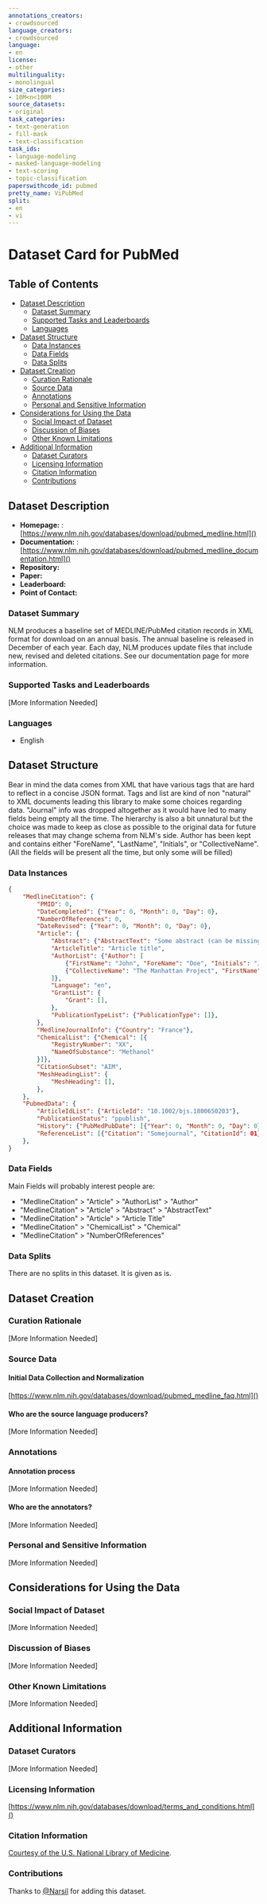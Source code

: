 ```yaml
---
annotations_creators:
- crowdsourced
language_creators:
- crowdsourced
language:
- en
license:
- other
multilinguality:
- monolingual
size_categories:
- 10M<n<100M
source_datasets:
- original
task_categories:
- text-generation
- fill-mask
- text-classification
task_ids:
- language-modeling
- masked-language-modeling
- text-scoring
- topic-classification
paperswithcode_id: pubmed
pretty_name: ViPubMed
split:
- en
- vi
---
```

# Dataset Card for PubMed
## Table of Contents
- [Dataset Description](#dataset-description)
  - [Dataset Summary](#dataset-summary)
  - [Supported Tasks and Leaderboards](#supported-tasks-and-leaderboards)
  - [Languages](#languages)
- [Dataset Structure](#dataset-structure)
  - [Data Instances](#data-instances)
  - [Data Fields](#data-fields)
  - [Data Splits](#data-splits)
- [Dataset Creation](#dataset-creation)
  - [Curation Rationale](#curation-rationale)
  - [Source Data](#source-data)
  - [Annotations](#annotations)
  - [Personal and Sensitive Information](#personal-and-sensitive-information)
- [Considerations for Using the Data](#considerations-for-using-the-data)
  - [Social Impact of Dataset](#social-impact-of-dataset)
  - [Discussion of Biases](#discussion-of-biases)
  - [Other Known Limitations](#other-known-limitations)
- [Additional Information](#additional-information)
  - [Dataset Curators](#dataset-curators)
  - [Licensing Information](#licensing-information)
  - [Citation Information](#citation-information)
  - [Contributions](#contributions)
## Dataset Description
- **Homepage:** : [https://www.nlm.nih.gov/databases/download/pubmed_medline.html]()
- **Documentation:** : [https://www.nlm.nih.gov/databases/download/pubmed_medline_documentation.html]()
- **Repository:**
- **Paper:**
- **Leaderboard:**
- **Point of Contact:**
### Dataset Summary
NLM produces a baseline set of MEDLINE/PubMed citation records in XML format for download on an annual basis. The annual baseline is released in December of each year. Each day, NLM produces update files that include new, revised and deleted citations. See our documentation page for more information.
### Supported Tasks and Leaderboards
[More Information Needed]
### Languages
- English
## Dataset Structure
Bear in mind the data comes from XML that have various tags that are hard to reflect
in a concise JSON format. Tags and list are kind of non "natural" to XML documents
leading this library to make some choices regarding data. "Journal" info was dropped
altogether as it would have led to many fields being empty all the time.
The hierarchy is also a bit unnatural but the choice was made to keep as close as
possible to the original data for future releases that may change schema from NLM's side.
Author has been kept and contains either "ForeName", "LastName", "Initials", or "CollectiveName".
(All the fields will be present all the time, but only some will be filled)
### Data Instances
```json
{
    "MedlineCitation": {
        "PMID": 0,
        "DateCompleted": {"Year": 0, "Month": 0, "Day": 0},
        "NumberOfReferences": 0,
        "DateRevised": {"Year": 0, "Month": 0, "Day": 0},
        "Article": {
            "Abstract": {"AbstractText": "Some abstract (can be missing)" },
            "ArticleTitle": "Article title",
            "AuthorList": {"Author": [
                {"FirstName": "John", "ForeName": "Doe", "Initials": "JD", "CollectiveName": ""}
                {"CollectiveName": "The Manhattan Project", "FirstName": "", "ForeName": "", "Initials": ""}
            ]},
            "Language": "en",
            "GrantList": {
                "Grant": [],
            },
            "PublicationTypeList": {"PublicationType": []},
        },
        "MedlineJournalInfo": {"Country": "France"},
        "ChemicalList": {"Chemical": [{
            "RegistryNumber": "XX",
            "NameOfSubstance": "Methanol"
        }]},
        "CitationSubset": "AIM",
        "MeshHeadingList": {
            "MeshHeading": [],
        },
    },
    "PubmedData": {
        "ArticleIdList": {"ArticleId": "10.1002/bjs.1800650203"},
        "PublicationStatus": "ppublish",
        "History": {"PubMedPubDate": [{"Year": 0, "Month": 0, "Day": 0}]},
        "ReferenceList": [{"Citation": "Somejournal", "CitationId": 01}],
    },
}
```
### Data Fields
Main Fields will probably interest people are:
- "MedlineCitation" > "Article" > "AuthorList" > "Author"
- "MedlineCitation" > "Article" > "Abstract" > "AbstractText"
- "MedlineCitation" > "Article" > "Article Title"
- "MedlineCitation" > "ChemicalList" > "Chemical"
- "MedlineCitation" > "NumberOfReferences"
### Data Splits
There are no splits in this dataset. It is given as is.
## Dataset Creation
### Curation Rationale
[More Information Needed]
### Source Data
#### Initial Data Collection and Normalization
[https://www.nlm.nih.gov/databases/download/pubmed_medline_faq.html]()
#### Who are the source language producers?
[More Information Needed]
### Annotations
#### Annotation process
[More Information Needed]
#### Who are the annotators?
[More Information Needed]
### Personal and Sensitive Information
[More Information Needed]
## Considerations for Using the Data
### Social Impact of Dataset
[More Information Needed]
### Discussion of Biases
[More Information Needed]
### Other Known Limitations
[More Information Needed]
## Additional Information
### Dataset Curators
[More Information Needed]
### Licensing Information
[https://www.nlm.nih.gov/databases/download/terms_and_conditions.html]()
### Citation Information
[Courtesy of the U.S. National Library of Medicine](https://www.nlm.nih.gov/databases/download/terms_and_conditions.html).
### Contributions
Thanks to [@Narsil](https://github.com/Narsil) for adding this dataset.